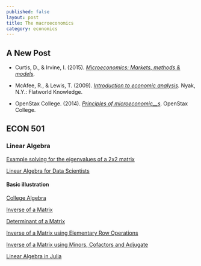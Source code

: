 ```yaml
---
published: false
layout: post
title: The macroeconomics
category: economics
---
```

## A New Post

*   Curtis, D., & Irvine, I. (2015). _[Microeconomics: Markets, methods & models](https://lyryx.com/textbooks/CurtisIrvine-Microeconomics-2015A.pdf)._

*   McAfee, R., & Lewis, T. (2009). _[Introduction to economic analysis](http://www.mcafee.cc/Introecon/IEA.pdf)._ Nyak, N.Y.: Flatworld Knowledge.
*   OpenStax College. (2014). [_Principles of microeconomic__s_](http://cnx.org/contents/6i8iXmBj@10.157:JgDXaOLP). OpenStax College.

## ECON 501

### Linear Algebra


[Example solving for the eigenvalues of a 2x2 matrix](https://www.khanacademy.org/math/linear-algebra/alternate-bases/eigen-everything/v/linear-algebra-example-solving-for-the-eigenvalues-of-a-2x2-matrix)



[Linear Algebra for Data Scientists](http://alexhwoods.com/linear-algebra-for-data-scientists/)

#### Basic illustration
[College Algebra](http://www.mathsisfun.com/algebra/index-college.html)

[Inverse of a Matrix](http://www.mathsisfun.com/algebra/matrix-inverse.html)

[Determinant of a Matrix](http://www.mathsisfun.com/algebra/matrix-determinant.html)

[Inverse of a Matrix using Elementary Row Operations](http://www.mathsisfun.com/algebra/matrix-inverse-row-operations-gauss-jordan.html)

[Inverse of a Matrix using Minors, Cofactors and Adjugate](http://www.mathsisfun.com/algebra/matrix-inverse-minors-cofactors-adjugate.html)

[Linear Algebra in Julia](http://alexhwoods.com/linear-algebra-in-julia/)

